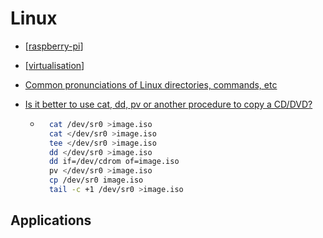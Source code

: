 Linux
=====

* [[raspberry-pi]]
* [[virtualisation]]

* [Common pronunciations of Linux directories, commands, etc](https://www.linux.org/threads/common-pronunciations-of-linux-directories-commands-etc.4445/)

* [Is it better to use cat, dd, pv or another procedure to copy a CD/DVD?](https://unix.stackexchange.com/questions/224277/is-it-better-to-use-cat-dd-pv-or-another-procedure-to-copy-a-cd-dvd/224314#224314)
    * ```bash
        cat /dev/sr0 >image.iso
        cat </dev/sr0 >image.iso
        tee </dev/sr0 >image.iso
        dd </dev/sr0 >image.iso
        dd if=/dev/cdrom of=image.iso
        pv </dev/sr0 >image.iso
        cp /dev/sr0 image.iso
        tail -c +1 /dev/sr0 >image.iso
      ```

Applications
------------



[//begin]: # "Autogenerated link references for markdown compatibility"
[raspberry-pi]: raspberry-pi.md "Raspberry pi"
[virtualisation]: virtualisation.md "Virtualisation"
[video-edit]: video-edit.md "video edit"
[//end]: # "Autogenerated link references"
